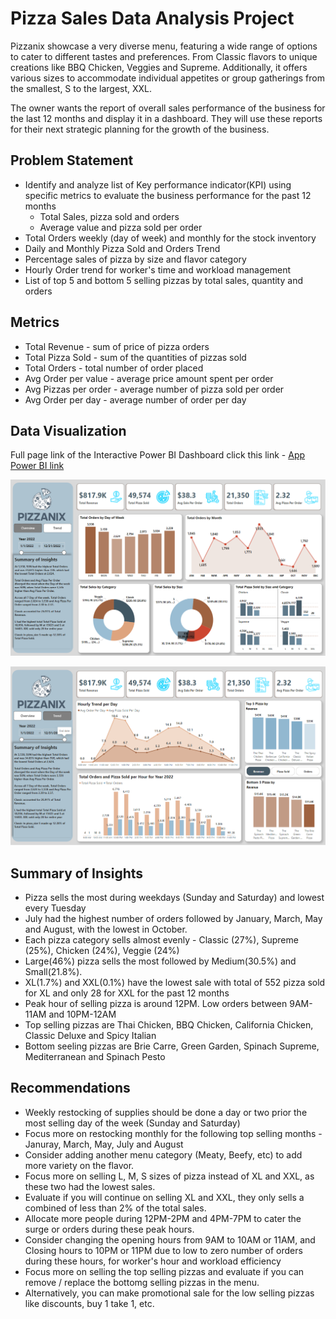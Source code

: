 # Pizza Sales Data Analysis Project

Pizzanix showcase a very diverse menu, featuring a wide range of options to cater to different tastes and preferences. From Classic flavors to unique creations like BBQ Chicken, Veggies and Supreme. Additionally, it offers various sizes to accommodate individual appetites or group gatherings from the smallest, S to the largest, XXL. 

The owner wants the report of overall sales performance of the business for the last 12 months and display it in a dashboard. They will use these reports for their next strategic planning for the growth of the business.

## Problem Statement

- Identify and analyze list of Key performance indicator(KPI) using specific metrics to evaluate the business performance for the past 12 months
  - Total Sales, pizza sold and orders
  - Average value and pizza sold per order
- Total Orders weekly (day of week) and monthly for the stock inventory
- Daily and Monthly Pizza Sold and Orders Trend
- Percentage sales of pizza by size and flavor category
- Hourly Order trend for worker's time and workload management
- List of top 5 and bottom 5 selling pizzas by total sales, quantity and orders

## Metrics
- Total Revenue - sum of price of pizza orders
- Total Pizza Sold - sum of the quantities of pizzas sold 
- Total Orders - total number of order placed
- Avg Order per value - average price amount spent per order
- Avg Pizzas per order - average number of pizza sold per order
- Avg Order per day - average number of order per day

## Data Visualization
Full page link of the Interactive Power BI Dashboard click this link - [App Power BI link](https://app.powerbi.com/view?r=eyJrIjoiNGVhYTE3YTktYjVhYi00ZTJlLWE5YTEtM2VkMjg2NGM5ZDVkIiwidCI6ImE0ZTc4YjgxLTg3NGEtNDgzMi04OGYwLTEyYmQxNjMxMDhmNCIsImMiOjEwfQ%3D%3D)

![Pizza_sales_Dashboard](pizza_sales_DB_ss_1.PNG)

![Pizza_sales_Dashboard](pizza_sales_DB_ss_2.PNG)


## Summary of Insights

  - Pizza sells the most during weekdays (Sunday and Saturday) and lowest every Tuesday
  - July had the highest number of orders followed by January, March, May and August, with the lowest in October.
  - Each pizza category sells almost evenly - Classic (27%), Supreme (25%), Chicken (24%), Veggie (24%)
  - Large(46%) pizza sells the most followed by Medium(30.5%) and Small(21.8%).
  - XL(1.7%) and XXL(0.1%) have the lowest sale with total of 552 pizza sold for XL and only 28 for XXL for the past 12 months
  - Peak hour of selling pizza is around 12PM. Low orders between 9AM-11AM and 10PM-12AM
  - Top selling pizzas are Thai Chicken, BBQ Chicken, California Chicken, Classic Deluxe and Spicy Italian
  - Bottom seeling pizzas are Brie Carre, Green Garden, Spinach Supreme, Mediterranean and Spinach Pesto

## Recommendations

  - Weekly restocking of supplies should be done a day or two prior the most selling day of the week (Sunday and Saturday)
  - Focus more on restocking monthly for the following top selling months - Januray, March, May, July and August
  - Consider adding another menu category (Meaty, Beefy, etc) to add more variety on the flavor.
  - Focus more on selling L, M, S sizes of pizza instead of XL and XXL, as these two had the lowest sales.
  - Evaluate if you will continue on selling XL and XXL, they only sells a combined of less than 2% of the total sales.
  - Allocate more people during 12PM-2PM and 4PM-7PM to cater the surge or orders during these peak hours.
  - Consider changing the opening hours from 9AM to 10AM or 11AM, and Closing hours to 10PM or 11PM due to low to zero number of orders during these hours, for worker's hour and workload efficiency
  - Focus more on selling the top selling pizzas and evaluate if you can remove / replace the bottomg selling pizzas in the menu.
  - Alternatively, you can make promotional sale for the low selling pizzas like discounts, buy 1 take 1, etc.
